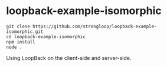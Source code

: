 # loopback-example-isomorphic

```
git clone https://github.com/strongloop/loopback-example-isomorphic.git
cd loopback-example-isomorphic
npm install
node .
```

Using LoopBack on the client-side and server-side.



